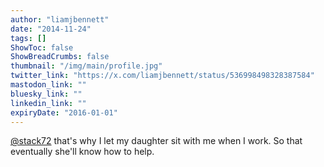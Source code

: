 ```yaml
---
author: "liamjbennett"
date: "2014-11-24"
tags: []
ShowToc: false
ShowBreadCrumbs: false
thumbnail: "/img/main/profile.jpg"
twitter_link: "https://x.com/liamjbennett/status/536998498328387584"
mastodon_link: ""
bluesky_link: ""
linkedin_link: ""
expiryDate: "2016-01-01"
---
```


[@stack72](https://x.com/stack72) that's why I let my daughter sit with me when I work. So that eventually she'll know how to help.

